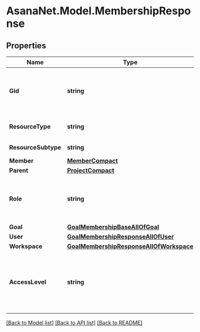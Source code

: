 # AsanaNet.Model.MembershipResponse

## Properties

Name | Type | Description | Notes
------------ | ------------- | ------------- | -------------
**Gid** | **string** | Globally unique identifier of the resource, as a string. | [optional] [readonly] 
**ResourceType** | **string** | The base type of this resource. | [optional] 
**ResourceSubtype** | **string** | Type of the membership. | [optional] 
**Member** | [**MemberCompact**](MemberCompact.md) |  | [optional] 
**Parent** | [**ProjectCompact**](ProjectCompact.md) |  | [optional] 
**Role** | **string** | Describes if the member is a commenter or editor in goal. | [optional] 
**Goal** | [**GoalMembershipBaseAllOfGoal**](GoalMembershipBaseAllOfGoal.md) |  | [optional] 
**User** | [**GoalMembershipResponseAllOfUser**](GoalMembershipResponseAllOfUser.md) |  | [optional] 
**Workspace** | [**GoalMembershipResponseAllOfWorkspace**](GoalMembershipResponseAllOfWorkspace.md) |  | [optional] 
**AccessLevel** | **string** | Whether the member has admin, editor, commenter, or viewer access to the project. | [optional] [readonly] 

[[Back to Model list]](../README.md#documentation-for-models) [[Back to API list]](../README.md#documentation-for-api-endpoints) [[Back to README]](../README.md)

